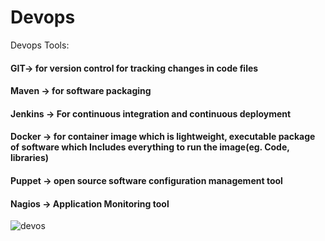 # Devops

Devops Tools:

#### GIT-> for version control for tracking changes in code files
#### Maven -> for software packaging 
#### Jenkins -> For continuous integration and continuous deployment 
#### Docker -> for container image which is lightweight, executable package of software which Includes everything to run the image(eg. Code, libraries)
#### Puppet -> open source software configuration management tool
#### Nagios -> Application Monitoring tool


![devos](https://user-images.githubusercontent.com/11579239/98439492-34945480-2118-11eb-8d03-774700fda2b3.png)

